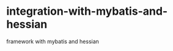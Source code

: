integration-with-mybatis-and-hessian
====================================

framework with mybatis and hessian
